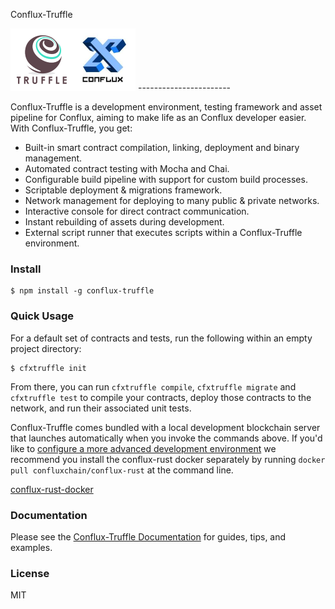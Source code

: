 Conflux-Truffle

<img src="https://raw.githubusercontent.com/Pana/conflux-101/master/images/conflux&truffle.png" width="200">
-----------------------

Conflux-Truffle is a development environment, testing framework and asset pipeline for Conflux, aiming to make life as an Conflux developer easier. With Conflux-Truffle, you get:

* Built-in smart contract compilation, linking, deployment and binary management.
* Automated contract testing with Mocha and Chai.
* Configurable build pipeline with support for custom build processes.
* Scriptable deployment & migrations framework.
* Network management for deploying to many public & private networks.
* Interactive console for direct contract communication.
* Instant rebuilding of assets during development.
* External script runner that executes scripts within a Conflux-Truffle environment.

### Install

```
$ npm install -g conflux-truffle
```

### Quick Usage

For a default set of contracts and tests, run the following within an empty project directory:

```
$ cfxtruffle init
```

From there, you can run `cfxtruffle compile`, `cfxtruffle migrate` and `cfxtruffle test` to compile your contracts, deploy those contracts to the network, and run their associated unit tests.

Conflux-Truffle comes bundled with a local development blockchain server that launches automatically when you invoke the commands  above. If you'd like to [configure a more advanced development environment](http://truffleframework.com/docs/advanced/configuration) we recommend you install the conflux-rust docker separately by running `docker pull confluxchain/conflux-rust` at the command line.

<!-- +  [ganache-cli](https://github.com/trufflesuite/ganache-cli): a command-line version of Conflux-Truffle's blockchain server.
+  [ganache](http://truffleframework.com/ganache/): A GUI for the server that displays your transaction history and chain state. -->

[conflux-rust-docker](https://hub.docker.com/r/confluxchain/conflux-rust)


### Documentation

Please see the [Conflux-Truffle Documentation](https://github.com/Pana/conflux-101/blob/master/docs/conflux-truffle.md) for guides, tips, and examples.


### License

MIT

